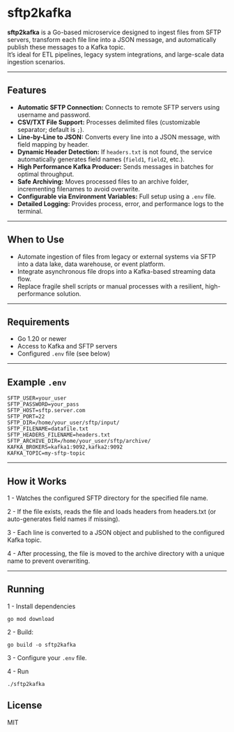 # sftp2kafka

**sftp2kafka** is a Go-based microservice designed to ingest files from SFTP servers, transform each file line into a JSON message, and automatically publish these messages to a Kafka topic.  
It’s ideal for ETL pipelines, legacy system integrations, and large-scale data ingestion scenarios.

---

## Features

- **Automatic SFTP Connection:** Connects to remote SFTP servers using username and password.
- **CSV/TXT File Support:** Processes delimited files (customizable separator; default is `;`).
- **Line-by-Line to JSON:** Converts every line into a JSON message, with field mapping by header.
- **Dynamic Header Detection:** If `headers.txt` is not found, the service automatically generates field names (`field1`, `field2`, etc.).
- **High Performance Kafka Producer:** Sends messages in batches for optimal throughput.
- **Safe Archiving:** Moves processed files to an archive folder, incrementing filenames to avoid overwrite.
- **Configurable via Environment Variables:** Full setup using a `.env` file.
- **Detailed Logging:** Provides process, error, and performance logs to the terminal.

---

## When to Use

- Automate ingestion of files from legacy or external systems via SFTP into a data lake, data warehouse, or event platform.
- Integrate asynchronous file drops into a Kafka-based streaming data flow.
- Replace fragile shell scripts or manual processes with a resilient, high-performance solution.

---

## Requirements

- Go 1.20 or newer
- Access to Kafka and SFTP servers
- Configured `.env` file (see below)

---

## Example `.env`

```env
SFTP_USER=your_user
SFTP_PASSWORD=your_pass
SFTP_HOST=sftp.server.com
SFTP_PORT=22
SFTP_DIR=/home/your_user/sftp/input/
SFTP_FILENAME=datafile.txt
SFTP_HEADERS_FILENAME=headers.txt
SFTP_ARCHIVE_DIR=/home/your_user/sftp/archive/
KAFKA_BROKERS=kafka1:9092,kafka2:9092
KAFKA_TOPIC=my-sftp-topic
```


---

## How it Works

1 - Watches the configured SFTP directory for the specified file name.

2 - If the file exists, reads the file and loads headers from headers.txt (or auto-generates field names if missing).

3 - Each line is converted to a JSON object and published to the configured Kafka topic.

4 - After processing, the file is moved to the archive directory with a unique name to prevent overwriting.

---

## Running

1 - Install dependencies
```
go mod download
```

2 - Build:
```
go build -o sftp2kafka

```

3 - Configure your ``.env`` file.

4 - Run
```
./sftp2kafka
```

## License
MIT

